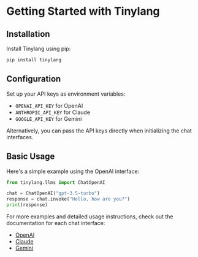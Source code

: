 # Getting Started with Tinylang

## Installation

Install Tinylang using pip:

```bash
pip install tinylang
```

## Configuration

Set up your API keys as environment variables:

- `OPENAI_API_KEY` for OpenAI
- `ANTHROPIC_API_KEY` for Claude
- `GOOGLE_API_KEY` for Gemini

Alternatively, you can pass the API keys directly when initializing the chat interfaces.

## Basic Usage

Here's a simple example using the OpenAI interface:

```python
from tinylang.llms import ChatOpenAI

chat = ChatOpenAI("gpt-3.5-turbo")
response = chat.invoke("Hello, how are you?")
print(response)
```

For more examples and detailed usage instructions, check out the documentation for each chat interface:

- [OpenAI](chat_openai.md)
- [Claude](chat_claude.md)
- [Gemini](chat_gemini.md)
